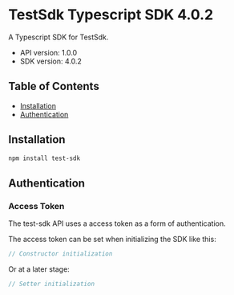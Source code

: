 # TestSdk Typescript SDK 4.0.2

A Typescript SDK for TestSdk.

- API version: 1.0.0
- SDK version: 4.0.2

## Table of Contents

- [Installation](#installation)
- [Authentication](#authentication)

## Installation

```bash
npm install test-sdk
```

## Authentication

### Access Token

The test-sdk API uses a access token as a form of authentication.

The access token can be set when initializing the SDK like this:

```ts
// Constructor initialization
```

Or at a later stage:

```ts
// Setter initialization
```

